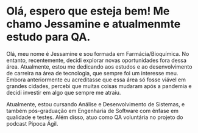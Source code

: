 <h1>Olá, espero que esteja bem! Me chamo Jessamine e atualmenmte estudo para QA. </h1>

Olá, meu nome é Jessamine e sou formada em Farmácia/Bioquímica. No entanto, recentemente, decidi explorar novas oportunidades fora dessa área. Atualmente, estou me dedicando aos estudos e ao desenvolvimento de carreira na área de tecnologia, que sempre foi um interesse meu. Embora anteriormente eu acreditasse que essa área só fosse viável em grandes cidades, percebi que muitas coisas mudaram após a pandemia e decidi investir em algo que sempre me atraiu.

Atualmente, estou cursando Análise e Desenvolvimento de Sistemas, e também pós-graduação em Engenharia de Software com ênfase em qualidade e testes. Além disso, atuo como QA voluntária no projeto do podcast Pipoca Ágil.
